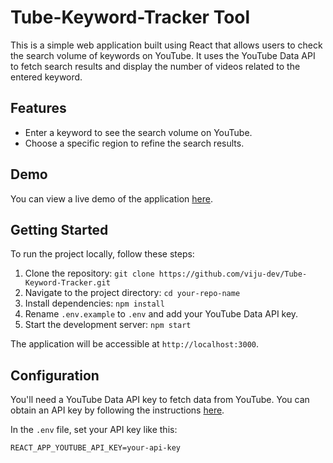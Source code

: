# Tube-Keyword-Tracker  Tool

This is a simple web application built using React that allows users to check the search volume of keywords on YouTube. It uses the YouTube Data API to fetch search results and display the number of videos related to the entered keyword.

## Features

- Enter a keyword to see the search volume on YouTube.
- Choose a specific region to refine the search results.

## Demo

You can view a live demo of the application [here](https://tube-keyword-tracker-4jxxfhmqi-vijaydorugade20-gmailcom.vercel.app/).

## Getting Started

To run the project locally, follow these steps:

1. Clone the repository: `git clone https://github.com/viju-dev/Tube-Keyword-Tracker.git`
2. Navigate to the project directory: `cd your-repo-name`
3. Install dependencies: `npm install`
4. Rename `.env.example` to `.env` and add your YouTube Data API key.
5. Start the development server: `npm start`

The application will be accessible at `http://localhost:3000`.

## Configuration

You'll need a YouTube Data API key to fetch data from YouTube. You can obtain an API key by following the instructions [here](https://developers.google.com/youtube/registering_an_application).

In the `.env` file, set your API key like this:
```dotenv
REACT_APP_YOUTUBE_API_KEY=your-api-key
